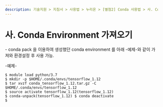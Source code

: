 ```yaml
---
description: 기술지원 > 지침서 > 사용법 > 누리온 > [별첨2] Conda 사용법 > 사. Conda Environment 가져오기
---
```


# 사. Conda Environment 가져오기

\- conda pack 을 이용하여 생성했던 conda environment 를 아래 -예제-와 같이 가져와 환경설정 후 사용 가능.

\-예제-

```
$ module load python/3.7
$ mkdir -p $HOME/.conda/envs/tensorflow_1.12
$ tar xvzf conda_tensorflow_1.12.tar.gz -C $HOME/.conda/envs/tensorflow_1.12
$ source activate tensorflow_1.12(tensorflow_1.12) 
$ conda-unpack(tensorflow_1.12) $ conda deactivate
$
```

